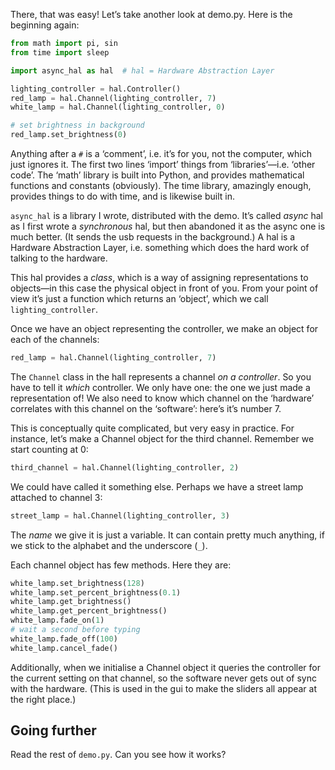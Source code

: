 There, that was easy!   Let’s take another look at demo.py.  Here is
the beginning again:

```python
from math import pi, sin
from time import sleep

import async_hal as hal  # hal = Hardware Abstraction Layer

lighting_controller = hal.Controller()
red_lamp = hal.Channel(lighting_controller, 7)
white_lamp = hal.Channel(lighting_controller, 0)

# set brightness in background
red_lamp.set_brightness(0)
```

Anything after a `#` is a ‘comment’, i.e. it’s for you, not the
computer, which just ignores it.  The first two lines ‘import’ things
from ‘libraries’&#x2014;i.e. ‘other code’.  The ‘math’ library is built
into Python, and provides mathematical functions and constants
(obviously).  The time library, amazingly enough, provides things to
do with time, and is likewise built in.

`async_hal` is a library I wrote, distributed with the demo.  It’s
called *async* hal as I first wrote a *synchronous* hal, but then
abandoned it as the async one is much better.  (It sends the usb
requests in the background.) A hal is a Hardware Abstraction Layer,
i.e. something which does the hard work of talking to the hardware.

This hal provides a *class*, which is a way of assigning
representations to objects&#x2014;in this case the physical object in front
of you.  From your point of view it’s just a function which returns an
‘object’, which we call `lighting_controller`.

Once we have an object representing the controller, we make an object
for each of the channels:

```python
red_lamp = hal.Channel(lighting_controller, 7)
```

The `Channel` class in the hall represents a channel *on a
controller*.  So you have to tell it *which* controller.  We only have
one: the one we just made a representation of!  We also need to know
which channel on the ‘hardware’ correlates with this channel on the
‘software’: here’s it’s number 7.

This is conceptually quite complicated, but very easy in practice.
For instance, let’s make a Channel object for the third channel.
Remember we start counting at 0:

```python
third_channel = hal.Channel(lighting_controller, 2)
```

We could have called it something else.  Perhaps we have a street lamp
attached to channel 3:

```python
street_lamp = hal.Channel(lighting_controller, 3)
```

The *name* we give it is just a variable.  It can contain pretty much
anything, if we stick to the alphabet and the underscore (`_`).

Each channel object has few methods.  Here they are:

```python
white_lamp.set_brightness(128)
white_lamp.set_percent_brightness(0.1)
white_lamp.get_brightness()
white_lamp.get_percent_brightness()
white_lamp.fade_on(1)
# wait a second before typing
white_lamp.fade_off(100)
white_lamp.cancel_fade()
```

Additionally, when we initialise a Channel object it queries the
controller for the current setting on that channel, so the
software never gets out of sync with the hardware.  (This is used in
the gui to make the sliders all appear at the right place.)

## Going further

Read the rest of `demo.py`.  Can you see how it works?



